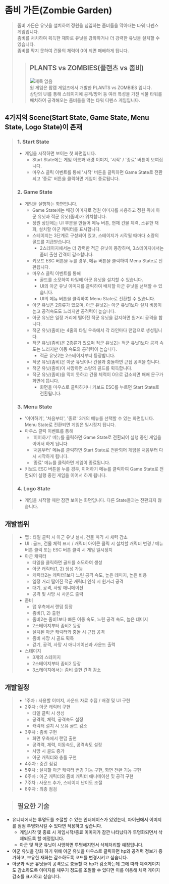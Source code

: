 # 좀비 가든(Zombie Garden)
> 좀비 가든은 유닛을 설치하여 정원을 침입하는 좀비들을 막아내는 타워 디펜스 게임입니다.<br>
> 좀비를 처치하여 획득한 재화로 유닛을 강화하거나 더 강력한 유닛을 설치할 수 있습니다. <br>
> 좀비를 막지 못하여 건물의 체력이 0이 되면 패배하게 됩니다.
>> ## PLANTS vs ZOMBIES(플랜츠 vs 좀비) <br>
>> ![제목 없음](https://user-images.githubusercontent.com/54350225/94216593-b8083680-ff1a-11ea-9def-15fca8a055a0.png) <br>
>> 원 게임은 팝캡 게임즈에서 개발한 PLANTS vs ZOMBIES 입니다. <br>
>> 상단의 UI를 통해 스테이지에 공격/방어 등 여러 특성을 가진 식물 타워를 배치하여 공격해오는 좀비들을 막는 타워 디펜스 게임입니다. <br>

## 4가지의 Scene(Start State, Game State, Menu State, Logo State)이 존재
>### 1. Start State
>+ 게임을 시작하면 보이는 첫 화면입니다. 
>   + Start State에는 게임 이름과 배경 이미지, '시작' / '종료' 버튼이 보여집니다.<br>
>   + 마우스 클릭 이벤트를 통해 '시작' 버튼을 클릭하면 Game State로 전환되고 '종료' 버튼을 클릭하면 게임이 종료됩니다.
>### 2. Game State
>+ 게임을 실행하는 화면입니다.
>   + Game State에는 배경 이미지로 정원 이미지를 사용하고 정원 위에 아군 유닛과 적군 유닛(좀비)가 위치합니다.
>   + 정원 상단에는 UI 부분을 만들어 메뉴 버튼, 현재 건물 체력, 소유한 재화, 설치할 아군 캐릭터를 표시합니다.
>   + 스테이지는 3단계로 구성되어 있고, 스테이지가 시작될 때마다 소량의 골드를 지급받습니다.
>      + 2스테이지에서는 더 강력한 적군 유닛이 등장하며, 3스테이지에서는 좀비 출현 간격이 감소합니다.
>   + 키보드 ESC 버튼을 누를 경우, 메뉴 버튼을 클릭하여 Menu State로 전환됩니다.
>   + 마우스 클릭 이벤트를 통해 
>      + 골드를 소모하여 타일에 아군 유닛을 설치할 수 있습니다.
>      + UI의 아군 유닛 이미지를 클릭하여 배치할 아군 유닛을 선택할 수 있습니다.
>      + UI의 메뉴 버튼을 클릭하여 Menu State로 전환할 수 있습니다.
>   + 아군 유닛은 2종류가 있으며, 아군 유닛2는 아군 유닛1보다 설치 비용이 높고 공격속도도 느리지만 공격력이 높습니다.
>   + 아군 유닛은 일정 거리에 떨어진 적군 유닛을 감지하면 원거리 공격을 합니다.
>   + 적군 유닛(좀비)는 4줄의 타일 우측에서 각 라인마다 랜덤으로 생성됩니다.
>   + 적군 유닛(좀비)은 2종류가 있으며 적군 유닛2는 적군 유닛1보다 공격 속도는 느리지만 이동 속도와 공격력이 높습니다.
>      + 적군 유닛2는 2스테이지부터 등장합니다.
>   + 적군 유닛(좀비)은 아군 유닛이나 건물과 충돌하면 근접 공격을 합니다.
>   + 적군 유닛(좀비)이 사망하면 소량의 골드를 획득합니다.
>   + 적군 유닛(좀비)을 막지 못하고 건물 체력이 0으로 감소되면 패배 문구가 화면에 뜹니다.
>      + 화면을 마우스로 클릭하거나 키보드 ESC를 누르면 Start State로 전환됩니다.
>### 3. Menu State
>+ '이어하기', '처음부터', '종료' 3개의 메뉴를 선택할 수 있는 화면입니다. Menu State로 전환되면 게임은 일시정지 됩니다.
>  + 마우스 클릭 이벤트를 통해 
>    + '이어하기' 메뉴를 클릭하면 Game State로 전환되어 실행 중인 게임을 이어서 하게 됩니다.
>    + '처음부터' 메뉴를 클릭하면 Start State로 전환되어 게임을 처음부터 다시 시작하게 됩니다.
>    + '종료' 메뉴를 클릭하면 게임이 종료됩니다.
>  + 키보드 ESC 버튼을 누를 경우, 이어하기 메뉴를 클릭하여 Game State로 전환되어 실행 중인 게임을 이어서 하게 됩니다.
>### 4. Logo State
>+ 게임을 시작할 때만 잠깐 보이는 화면입니다. 다른 State들과는 전환되지 않습니다.

## 개발범위
>+ 맵 : 타일 클릭 시 아군 유닛 설치, 건물 피격 시 체력 감소
>+ UI : 골드, 건물 체력 표시 / 캐릭터 아이콘 클릭 시 설치할 캐릭터 변경 / 메뉴버튼 클릭 또는 ESC 버튼 클릭 시 게임 일시정지
>+ 아군 캐릭터  
>    + 타일을 클릭하면 골드를 소모하여 생성
>    + 아군 캐릭터(1, 2) 생성 가능
>    + 캐릭터2는 캐릭터1보다 느린 공격 속도, 높은 데미지, 높은 비용
>    + 일정 거리 떨어진 적군 캐릭터 인식 시 원거리 공격
>    + 대기, 공격, 사망 애니메이션
>    + 공격 및 사망 시 사운드 출력
>+ 좀비
>    + 맵 우측에서 랜덤 등장
>    + 좀비(1, 2) 출현
>    + 좀비2는 좀비1보다 빠른 이동 속도, 느린 공격 속도, 높은 데미지
>    + 2스테이지부터 좀비2 등장
>    + 설치된 아군 캐릭터와 충돌 시 근접 공격
>    + 좀비 사망 시 골드 획득
>    + 걷기, 공격, 사망 시 애니메이션과 사운드 출력
>+ 스테이지
>    + 3개의 스테이지
>    + 2스테이지부터 좀비2 등장
>    + 3스테이지에서는 좀비 출현 간격 감소

## 개발일정
>+ 1주차 : 사용할 이미지, 사운드 자료 수집 / 배경 및 UI 구현
>+ 2주차 : 아군 캐릭터 구현
>    + 타일 클릭 시 생성
>    + 공격력, 체력, 공격속도 설정
>    + 캐릭터 설치 시 보유 골드 감소
>+ 3주차 : 좀비 구현
>    + 화면 우측에서 랜덤 출현
>    + 공격력, 체력, 이동속도, 공격속도 설정
>    + 사망 시 골드 증가
>    + 아군 캐릭터와 충돌 구현
>+ 4주차 : 중간 점검
>+ 5주차 : 설치할 아군 캐릭터 변경 기능 구현, 화면 전환 기능 구현
>+ 6주차 : 아군 캐릭터와 좀비 캐릭터 애니메이션 및 공격 구현
>+ 7주차 : 사운드 추가, 스테이지 난이도 조절
>+ 8주차 : 최종 점검

>## 필요한 기술
+ 유니티에서는 투명도를 조절할 수 있는 인터페이스가 있었는데, 파이썬에서 이미지를 점점 투명화시킬 수 있다면 적용하고 싶습니다.
   + 게임시작 및 종료 시 게임시작/종료 이미지가 잠깐 나타났다가 투명화되면서 삭제되도록 할 예정입니다.
   + 아군 및 적군 유닛이 사망하면 투명해지면서 삭제처리할 예정입니다.
+ 아군 유닛을 강화 하기 위해 아군 유닛을 마우스로 클릭하면 hp와 공격력 정보가 증가하고, 보유한 재화는 감소하도록 코드를 변경시키고 싶습니다.
+ 아군과 적군 유닛들이 공격으로 충돌할 때 hp가 감소하는데 그에 따라 체력게이지도 감소하도록 이미지를 채우기 정도를 조절할 수 있다면 이를 이용해 체력 게이지 감소를 표시하고 싶습니다.
